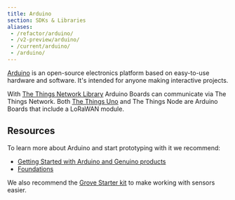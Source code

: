 ```yaml
---
title: Arduino
section: SDKs & Libraries
aliases:
 - /refactor/arduino/
 - /v2-preview/arduino/
 - /current/arduino/
 - /arduino/
---
```


[Arduino](https://www.arduino.cc/en/Guide/Introduction) is an open-source electronics platform based on easy-to-use hardware and software. It's intended for anyone making interactive projects.

With [The Things Network Library](https://github.com/thethingsnetwork/arduino-device-lib) Arduino Boards can communicate via The Things Network. Both [The Things Uno](../uno/index.md) and The Things Node are Arduino Boards that include a LoRaWAN module.

## Resources
To learn more about Arduino and start prototyping with it we recommend:

* [Getting Started with Arduino and Genuino products](https://www.arduino.cc/en/Guide/HomePage)
* [Foundations](https://www.arduino.cc/en/Tutorial/Foundations)

We also recommend the [Grove Starter kit](http://www.seeedstudio.com/Grove-Starter-kit-for-Arduino%26Genuino-101-p-2664.html) to make working with sensors easier.
